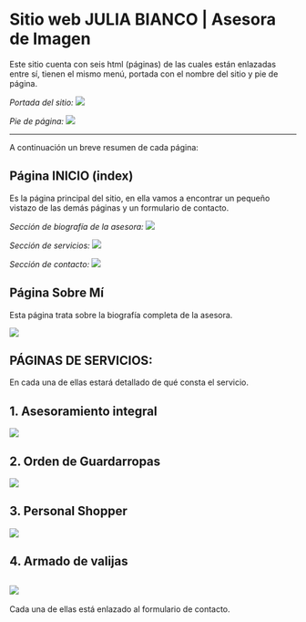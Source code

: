 # Sitio web JULIA BIANCO | Asesora de Imagen

Este sitio cuenta con seis html (páginas) de las cuales están enlazadas entre sí, tienen el mismo menú, portada con el nombre del sitio y pie de página.

*Portada del sitio:*
[![](https://i.ibb.co/S36wNZX/Captura-de-pantalla-2023-09-07-234022.png)](https://i.ibb.co/S36wNZX/Captura-de-pantalla-2023-09-07-234022.png)

*Pie de página:*
[![](https://i.ibb.co/gJv8ZwV/Captura-de-pantalla-2023-09-07-234235.png)](https://i.ibb.co/gJv8ZwV/Captura-de-pantalla-2023-09-07-234235.png)



------------



A continuación un breve resumen de cada página:

## Página INICIO (index)
Es la página principal del sitio, en ella vamos a encontrar un pequeño vistazo de las demás páginas y un formulario de contacto.

*Sección de biografía de la asesora:*
[![](https://i.ibb.co/nQr36yk/Captura-de-pantalla-2023-09-07-234107.png)](https://i.ibb.co/nQr36yk/Captura-de-pantalla-2023-09-07-234107.png)

*Sección de servicios:*
[![](https://i.ibb.co/p0CWfbt/Captura-de-pantalla-2023-09-07-234147.png)](https://i.ibb.co/p0CWfbt/Captura-de-pantalla-2023-09-07-234147.png)

*Sección de contacto:*
[![](https://i.ibb.co/7zC23V3/Captura-de-pantalla-2023-09-07-234209.png)](https://i.ibb.co/7zC23V3/Captura-de-pantalla-2023-09-07-234209.png)


## Página Sobre Mí
Esta página trata sobre la biografía completa de la asesora.

[![](https://i.ibb.co/ZByCDSX/Captura-de-pantalla-2023-09-08-001157.png)](https://i.ibb.co/ZByCDSX/Captura-de-pantalla-2023-09-08-001157.png)

## PÁGINAS DE SERVICIOS:
En cada una de ellas estará detallado de qué consta el servicio.

## 1. Asesoramiento integral

[![](https://i.ibb.co/5FvKM9p/Captura-de-pantalla-2023-09-08-001228.png)](https://i.ibb.co/5FvKM9p/Captura-de-pantalla-2023-09-08-001228.png)

## 2. Orden de Guardarropas

[![](https://i.ibb.co/cwyRbSh/Captura-de-pantalla-2023-09-08-001249.png)](https://i.ibb.co/cwyRbSh/Captura-de-pantalla-2023-09-08-001249.png)

## 3. Personal Shopper

[![](https://i.ibb.co/PQn51SQ/Captura-de-pantalla-2023-09-08-001313.png)](https://i.ibb.co/PQn51SQ/Captura-de-pantalla-2023-09-08-001313.png)

## 4. Armado de valijas

[![](https://i.ibb.co/sWHsRkK/Captura-de-pantalla-2023-09-08-001335.png)](https://i.ibb.co/sWHsRkK/Captura-de-pantalla-2023-09-08-001335.png)
------------

Cada una de ellas está enlazado al formulario de contacto.